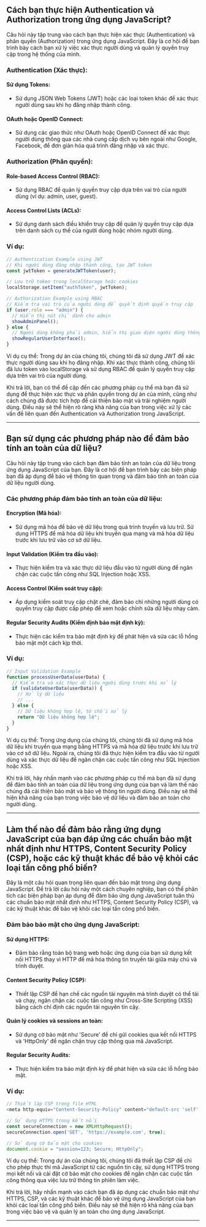 ## Cách bạn thực hiện Authentication và Authorization trong ứng dụng JavaScript?

Câu hỏi này tập trung vào cách bạn thực hiện xác thực (Authentication) và phân quyền (Authorization) trong ứng dụng JavaScript. Đây là cơ hội để bạn trình bày cách bạn xử lý việc xác thực người dùng và quản lý quyền truy cập trong hệ thống của mình.

### Authentication (Xác thực):

#### Sử dụng Tokens:

- Sử dụng JSON Web Tokens (JWT) hoặc các loại token khác để xác thực người dùng sau khi họ đăng nhập thành công.

#### OAuth hoặc OpenID Connect:

- Sử dụng các giao thức như OAuth hoặc OpenID Connect để xác thực người dùng thông qua các nhà cung cấp dịch vụ bên ngoài như Google, Facebook, để đơn giản hóa quá trình đăng nhập và xác thực.

### Authorization (Phân quyền):

#### Role-based Access Control (RBAC):

- Sử dụng RBAC để quản lý quyền truy cập dựa trên vai trò của người dùng (ví dụ: admin, user, guest).

#### Access Control Lists (ACLs):

- Sử dụng danh sách điều khiển truy cập để quản lý quyền truy cập dựa trên danh sách cụ thể của người dùng hoặc nhóm người dùng.

### Ví dụ:

```javascript
// Authentication Example using JWT
// Khi người dùng đăng nhập thành công, tạo JWT token
const jwtToken = generateJWTToken(user);

// Lưu trữ token trong localStorage hoặc cookies
localStorage.setItem("authToken", jwtToken);

// Authorization Example using RBAC
// Kiểm tra vai trò của người dùng để quyết định quyền truy cập
if (user.role === "admin") {
  // Hiển thị nút chỉ dành cho admin
  showAdminPanel();
} else {
  // Người dùng không phải admin, hiển thị giao diện người dùng thông thường
  showRegularUserInterface();
}
```

Ví dụ cụ thể: Trong dự án của chúng tôi, chúng tôi đã sử dụng JWT để xác thực người dùng sau khi họ đăng nhập. Khi xác thực thành công, chúng tôi đã lưu token vào localStorage và sử dụng RBAC để quản lý quyền truy cập dựa trên vai trò của người dùng.

Khi trả lời, bạn có thể đề cập đến các phương pháp cụ thể mà bạn đã sử dụng để thực hiện xác thực và phân quyền trong dự án của mình, cũng như cách chúng đã được tích hợp để cải thiện bảo mật và trải nghiệm người dùng. Điều này sẽ thể hiện rõ ràng khả năng của bạn trong việc xử lý các vấn đề liên quan đến Authentication và Authorization trong JavaScript.

---

## Bạn sử dụng các phương pháp nào để đảm bảo tính an toàn của dữ liệu?

Câu hỏi này tập trung vào cách bạn đảm bảo tính an toàn của dữ liệu trong ứng dụng JavaScript của bạn. Đây là cơ hội để bạn trình bày các biện pháp bạn đã áp dụng để bảo vệ thông tin quan trọng và đảm bảo tính an toàn của dữ liệu người dùng.

### Các phương pháp đảm bảo tính an toàn của dữ liệu:

#### Encryption (Mã hóa):

- Sử dụng mã hóa để bảo vệ dữ liệu trong quá trình truyền và lưu trữ. Sử dụng HTTPS để mã hóa dữ liệu khi truyền qua mạng và mã hóa dữ liệu trước khi lưu trữ vào cơ sở dữ liệu.

#### Input Validation (Kiểm tra đầu vào):

- Thực hiện kiểm tra và xác thực dữ liệu đầu vào từ người dùng để ngăn chặn các cuộc tấn công như SQL Injection hoặc XSS.

#### Access Control (Kiểm soát truy cập):

- Áp dụng kiểm soát truy cập chặt chẽ, đảm bảo chỉ những người dùng có quyền truy cập được cấp phép để xem hoặc chỉnh sửa dữ liệu nhạy cảm.

#### Regular Security Audits (Kiểm định bảo mật định kỳ):

- Thực hiện các kiểm tra bảo mật định kỳ để phát hiện và sửa các lỗ hổng bảo mật một cách kịp thời.

### Ví dụ:

```javascript
// Input Validation Example
function processUserData(userData) {
  // Kiểm tra và xác thực dữ liệu người dùng trước khi xử lý
  if (validateUserData(userData)) {
    // Xử lý dữ liệu
    // ...
  } else {
    // Dữ liệu không hợp lệ, từ chối xử lý
    return "Dữ liệu không hợp lệ";
  }
}
```

Ví dụ cụ thể: Trong ứng dụng của chúng tôi, chúng tôi đã sử dụng mã hóa dữ liệu khi truyền qua mạng bằng HTTPS và mã hóa dữ liệu trước khi lưu trữ vào cơ sở dữ liệu. Ngoài ra, chúng tôi đã thực hiện kiểm tra đầu vào từ người dùng và xác thực dữ liệu để ngăn chặn các cuộc tấn công như SQL Injection hoặc XSS.

Khi trả lời, hãy nhấn mạnh vào các phương pháp cụ thể mà bạn đã sử dụng để đảm bảo tính an toàn của dữ liệu trong ứng dụng của bạn và làm thế nào chúng đã cải thiện bảo mật và bảo vệ thông tin người dùng. Điều này sẽ thể hiện khả năng của bạn trong việc bảo vệ dữ liệu và đảm bảo an toàn cho người dùng.

---

## Làm thế nào để đảm bảo rằng ứng dụng JavaScript của bạn đáp ứng các chuẩn bảo mật nhất định như HTTPS, Content Security Policy (CSP), hoặc các kỹ thuật khác để bảo vệ khỏi các loại tấn công phổ biến?

Đây là một câu hỏi quan trọng liên quan đến bảo mật trong ứng dụng JavaScript. Để trả lời câu hỏi này một cách chuyên nghiệp, bạn có thể phân tích các biện pháp bạn áp dụng để đảm bảo ứng dụng JavaScript tuân thủ các chuẩn bảo mật nhất định như HTTPS, Content Security Policy (CSP), và các kỹ thuật khác để bảo vệ khỏi các loại tấn công phổ biến.

### Đảm bảo bảo mật cho ứng dụng JavaScript:

#### Sử dụng HTTPS:

- Đảm bảo rằng toàn bộ trang web hoặc ứng dụng của bạn sử dụng kết nối HTTPS thay vì HTTP để mã hóa thông tin truyền tải giữa máy chủ và trình duyệt.

#### Content Security Policy (CSP):

- Thiết lập CSP để hạn chế các nguồn tài nguyên mà trình duyệt có thể tải và chạy, ngăn chặn các cuộc tấn công như Cross-Site Scripting (XSS) bằng cách chỉ định các nguồn tài nguyên tin cậy.

#### Quản lý cookies và sessions an toàn:

- Sử dụng cờ bảo mật như 'Secure' để chỉ gửi cookies qua kết nối HTTPS và 'HttpOnly' để ngăn chặn truy cập thông qua mã JavaScript.

#### Regular Security Audits:

- Thực hiện kiểm tra bảo mật định kỳ để phát hiện và sửa các lỗ hổng bảo mật.

### Ví dụ:

```javascript
// Thiết lập CSP trong file HTML
<meta http-equiv="Content-Security-Policy" content="default-src 'self'; script-src 'self' https://trusted-source.com">

// Sử dụng HTTPS trong kết nối
const secureConnection = new XMLHttpRequest();
secureConnection.open('GET', 'https://example.com', true);

// Sử dụng cờ bảo mật cho cookies
document.cookie = "session=123; Secure; HttpOnly";
```

Ví dụ cụ thể: Trong dự án của chúng tôi, chúng tôi đã thiết lập CSP để chỉ cho phép thực thi mã JavaScript từ các nguồn tin cậy, sử dụng HTTPS trong mọi kết nối và cài đặt cờ bảo mật cho cookies để ngăn chặn các cuộc tấn công thông qua việc lưu trữ thông tin phiên làm việc.

Khi trả lời, hãy nhấn mạnh vào cách bạn đã áp dụng các chuẩn bảo mật như HTTPS, CSP, và các kỹ thuật khác để bảo vệ ứng dụng JavaScript của bạn khỏi các loại tấn công phổ biến. Điều này sẽ thể hiện rõ khả năng của bạn trong việc bảo vệ và quản lý an toàn cho ứng dụng JavaScript.

---
